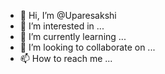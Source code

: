 - 👋 Hi, I’m @Uparesakshi
- 👀 I’m interested in ...
- 🌱 I’m currently learning ...
- 💞️ I’m looking to collaborate on ...
- 📫 How to reach me ...

<!---
Uparesakshi/Uparesakshi is a ✨ special ✨ repository because its `README.md` (this file) appears on your GitHub profile.
You can click the Preview link to take a look at your changes.
--->
